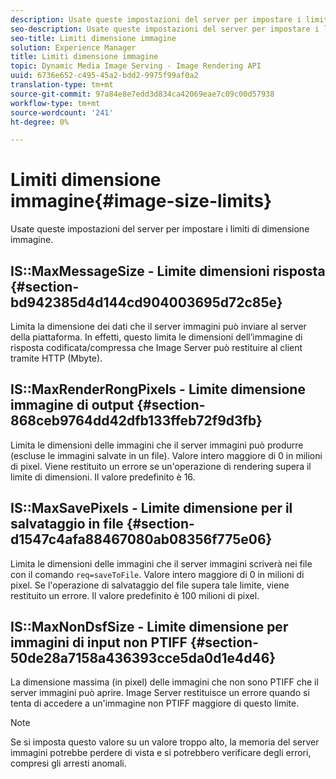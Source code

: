 ```yaml
---
description: Usate queste impostazioni del server per impostare i limiti di dimensione immagine.
seo-description: Usate queste impostazioni del server per impostare i limiti di dimensione immagine.
seo-title: Limiti dimensione immagine
solution: Experience Manager
title: Limiti dimensione immagine
topic: Dynamic Media Image Serving - Image Rendering API
uuid: 6736e652-c495-45a2-bdd2-9975f99af0a2
translation-type: tm+mt
source-git-commit: 97a84e8e7edd3d834ca42069eae7c09c00d57938
workflow-type: tm+mt
source-wordcount: '241'
ht-degree: 0%

---
```



# Limiti dimensione immagine{#image-size-limits}

Usate queste impostazioni del server per impostare i limiti di dimensione immagine.

## IS::MaxMessageSize - Limite dimensioni risposta {#section-bd942385d4d144cd904003695d72c85e}

Limita la dimensione dei dati che il server immagini può inviare al server della piattaforma. In effetti, questo limita le dimensioni dell’immagine di risposta codificata/compressa che Image Server può restituire al client tramite HTTP (Mbyte).

## IS::MaxRenderRongPixels - Limite dimensione immagine di output {#section-868ceb9764dd42dfb133ffeb72f9d3fb}

Limita le dimensioni delle immagini che il server immagini può produrre (escluse le immagini salvate in un file). Valore intero maggiore di 0 in milioni di pixel. Viene restituito un errore se un&#39;operazione di rendering supera il limite di dimensioni. Il valore predefinito è 16.

## IS::MaxSavePixels - Limite dimensione per il salvataggio in file {#section-d1547c4afa88467080ab08356f775e06}

Limita le dimensioni delle immagini che il server immagini scriverà nei file con il comando `req=saveToFile`. Valore intero maggiore di 0 in milioni di pixel. Se l&#39;operazione di salvataggio del file supera tale limite, viene restituito un errore. Il valore predefinito è 100 milioni di pixel.

## IS::MaxNonDsfSize - Limite dimensione per immagini di input non PTIFF {#section-50de28a7158a436393cce5da0d1e4d46}

La dimensione massima (in pixel) delle immagini che non sono PTIFF che il server immagini può aprire. Image Server restituisce un errore quando si tenta di accedere a un&#39;immagine non PTIFF maggiore di questo limite.

>[!NOTE]
>
>Se si imposta questo valore su un valore troppo alto, la memoria del server immagini potrebbe perdere di vista e si potrebbero verificare degli errori, compresi gli arresti anomali.

